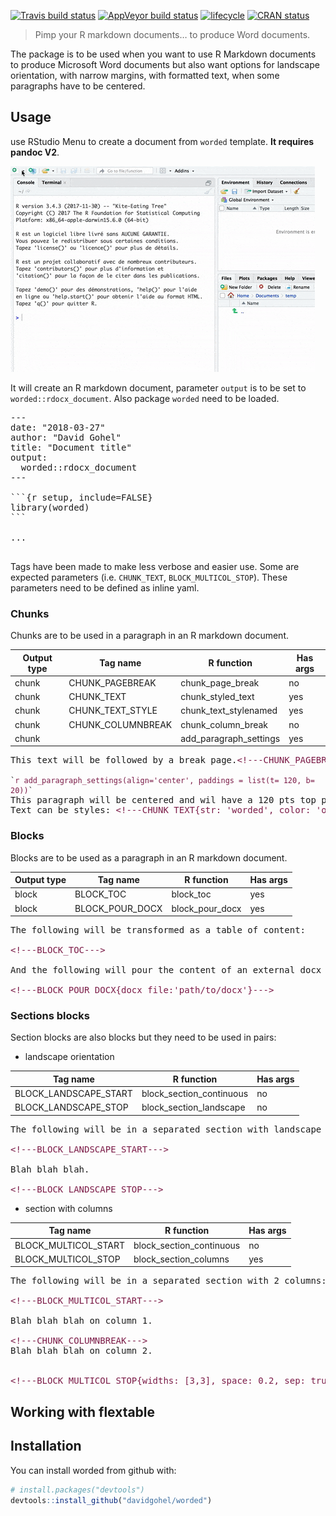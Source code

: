 
<!-- README.md is generated from README.Rmd. Please edit that file -->

[![Travis build
status](https://travis-ci.org/davidgohel/worded.svg?branch=master)](https://travis-ci.org/davidgohel/worded)
[![AppVeyor build
status](https://ci.appveyor.com/api/projects/status/github/davidgohel/worded?branch=master&svg=true)](https://ci.appveyor.com/project/davidgohel/worded)
[![lifecycle](https://img.shields.io/badge/lifecycle-experimental-orange.svg)](https://www.tidyverse.org/lifecycle/#experimental)
[![CRAN
status](https://www.r-pkg.org/badges/version/worded)](https://cran.r-project.org/package=worded)

> Pimp your R markdown documents… to produce Word documents.

The package is to be used when you want to use R Markdown documents to
produce Microsoft Word documents but also want options for landscape
orientation, with narrow margins, with formatted text, when some
paragraphs have to be centered.

## Usage

use RStudio Menu to create a document from `worded` template. **It
requires pandoc V2**.

![](tools/rstudio_new_rmd.gif)

It will create an R markdown document, parameter `output` is to be set
to `worded::rdocx_document`. Also package `worded` need to be loaded.

<pre>
---
date: "2018-03-27"
author: "David Gohel"
title: "Document title"
output: 
  worded::rdocx_document
---

&#96;&#96;&#96;{r setup, include=FALSE}
library(worded)
&#96;&#96;&#96;

...

</pre>

Tags have been made to make less verbose and easier use. Some are
expected parameters (i.e. `CHUNK_TEXT`, `BLOCK_MULTICOL_STOP`). These
parameters need to be defined as inline yaml.

### Chunks

Chunks are to be used in a paragraph in an R markdown
document.

| Output type | Tag name           | R function               | Has args |
| ----------- | ------------------ | ------------------------ | -------- |
| chunk       | CHUNK\_PAGEBREAK   | chunk\_page\_break       | no       |
| chunk       | CHUNK\_TEXT        | chunk\_styled\_text      | yes      |
| chunk       | CHUNK\_TEXT\_STYLE | chunk\_text\_stylenamed  | yes      |
| chunk       | CHUNK\_COLUMNBREAK | chunk\_column\_break     | no       |
| chunk       |                    | add\_paragraph\_settings | yes      |

<pre>This text will be followed by a break page.<!--html_preserve--><span style="color:#7b1b47;">&lt;!---CHUNK_PAGEBREAK---&gt;</span><!--/html_preserve-->

<code>&#96;<!--html_preserve--><span style="color:#7b1b47;">r add_paragraph_settings(align='center', paddings = list(t= 120, b= 20))</span><!--/html_preserve-->&#96;</code>
This paragraph will be centered and wil have a 120 pts top padding and 20 bottom padding.
Text can be styles: <!--html_preserve--><span style="color:#7b1b47;">&lt;!---CHUNK_TEXT{str: 'worded', color: 'orange'}---&gt;</span><!--/html_preserve--> is really cool.
</pre>

### Blocks

Blocks are to be used as a paragraph in an R markdown document.

| Output type | Tag name          | R function        | Has args |
| ----------- | ----------------- | ----------------- | -------- |
| block       | BLOCK\_TOC        | block\_toc        | yes      |
| block       | BLOCK\_POUR\_DOCX | block\_pour\_docx | yes      |

<pre>The following will be transformed as a table of content:

<!--html_preserve--><span style="color:#7b1b47;">&lt;!---BLOCK_TOC---&gt;</span><!--/html_preserve-->

And the following will pour the content of an external docx file into the produced document:

<!--html_preserve--><span style="color:#7b1b47;">&lt;!---BLOCK_POUR_DOCX{docx_file:'path/to/docx'}---&gt;</span><!--/html_preserve--></pre>

### Sections blocks

Section blocks are also blocks but they need to be used in pairs:

  - landscape orientation

| Tag name                | R function                 | Has args |
| ----------------------- | -------------------------- | -------- |
| BLOCK\_LANDSCAPE\_START | block\_section\_continuous | no       |
| BLOCK\_LANDSCAPE\_STOP  | block\_section\_landscape  | no       |

<pre>The following will be in a separated section with landscape orientation

<!--html_preserve--><span style="color:#7b1b47;">&lt;!---BLOCK_LANDSCAPE_START---&gt;</span><!--/html_preserve-->

Blah blah blah.

<!--html_preserve--><span style="color:#7b1b47;">&lt;!---BLOCK_LANDSCAPE_STOP---&gt;</span><!--/html_preserve--></pre>

  - section with columns

| Tag name               | R function                 | Has args |
| ---------------------- | -------------------------- | -------- |
| BLOCK\_MULTICOL\_START | block\_section\_continuous | no       |
| BLOCK\_MULTICOL\_STOP  | block\_section\_columns    | yes      |

<pre>
The following will be in a separated section with 2 columns:

<!--html_preserve--><span style="color:#7b1b47;">&lt;!---BLOCK_MULTICOL_START---&gt;</span><!--/html_preserve-->

Blah blah blah on column 1.

<!--html_preserve--><span style="color:#7b1b47;">&lt;!---CHUNK_COLUMNBREAK---&gt;</span><!--/html_preserve-->
Blah blah blah on column 2.


<!--html_preserve--><span style="color:#7b1b47;">&lt;!---BLOCK_MULTICOL_STOP{widths: [3,3], space: 0.2, sep: true}---&gt;</span><!--/html_preserve-->
</pre>

## Working with flextable

## Installation

You can install worded from github with:

``` r
# install.packages("devtools")
devtools::install_github("davidgohel/worded")
```
